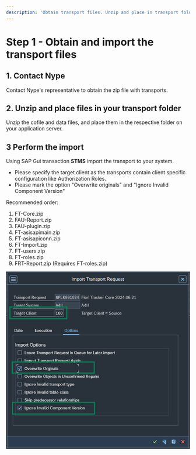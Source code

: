 ```yaml
---
description: 'Obtain transport files. Unzip and place in transport folder. Import transports using STMS transaction.'
---
```

# Step 1 - Obtain and import the transport files

## 1. Contact Nype

Contact Nype's representative to obtain the zip file with transports.

## 2. Unzip and place files in your transport folder
Unzip the cofile and data files, and place them in the respective folder on your application server.

## 3 Perform the import
Using SAP Gui transaction **STMS** import the transport to your system. 

  - Please specify the target client as the transports contain client specific configuration like Authorization Roles.
  - Please mark the option "Overwrite originals" and "Ignore Invalid Component Version"

Recommended order:

1. FT-Core.zip
2. FAU-Report.zip
3. FAU-plugin.zip
4. FT-asisapimain.zip
5. FT-asisapiconn.zip
6. FT-Import.zip
7. FT-users.zip
8. FT-roles.zip
9. FRT-Report.zip (Requires FT-roles.zip)


[![](res/stms.png)](res/stms.png)